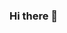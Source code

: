### Hi there 👋

<!--
**Ehsan-AMZ/Ehsan-AMZ** is a ✨ _special_ ✨ repository because its `README.md` (this file) appears on your GitHub profile.

<h1 align="center">Hi 👋, I'm Ehsan A. Mohammadzadeh</h1>
<h3 align="center">I am a Ph.D. Candidate at Rotterdam School of Management, Erasmus University with research interests in Transportation Systems, Retail Operations, Marketing Analytics and Data Science. Currently, I am working on a project on Demand Management in Last-Mile Delivery Operations under the supervision of dr. Niels Agatz, dr. Luuk Veelenturf, and dr. Robert Rooderkerk.</h3>

(img align="right" alt="Coding" width="400" src="[https://cdn.dribbble.com/users/116207...](https://www.youtube.com/redirect?event=video_description&redir_token=QUFFLUhqbHFhOEd4ZDVhek8tRkZtR2dPTnRhUFRMUHFtQXxBQ3Jtc0tuU1p4aU9RNUxjaU1MWnJjN0tPeVZua3RaOEpmYWJsTUp4NWJ2azlpN0VrQzNydndQaDRHNVpQZlc3MkhfNVZQTFNoMFRXNXRseURQTHF3ZzJTZXA4RTMzNWZtWG9haU1kdmI4cUVlLXVxd2g4UklmUQ&q=https%3A%2F%2Fcdn.dribbble.com%2Fusers%2F1162077%2Fscreenshots%2F3848914%2Fprogrammer.gif&v=G-EGDH50hGE)")

- 🔭 I’m currently working on [Demand Management in Last-Mile Service Delivery Operations](https://www.erim.eur.nl/people/ehsan-aghamohammadzadeh/)

- 📫 How to reach me **Aghamohammadzadeh@rsm.nl**

<h3 align="left">Connect with me:</h3>
<p align="left">
<a href="https://linkedin.com/in/https://www.linkedin.com/in/ehsan-a-mohammadzadeh/" target="blank"><img align="center" src="https://raw.githubusercontent.com/rahuldkjain/github-profile-readme-generator/master/src/images/icons/Social/linked-in-alt.svg" alt="https://www.linkedin.com/in/ehsan-a-mohammadzadeh/" height="30" width="40" /></a>
</p>

<h3 align="left">Languages and Tools:</h3>
<p align="left"> <a href="https://grafana.com" target="_blank" rel="noreferrer"> <img src="https://www.vectorlogo.zone/logos/grafana/grafana-icon.svg" alt="grafana" width="40" height="40"/> </a> <a href="https://www.adobe.com/in/products/illustrator.html" target="_blank" rel="noreferrer"> <img src="https://www.vectorlogo.zone/logos/adobe_illustrator/adobe_illustrator-icon.svg" alt="illustrator" width="40" height="40"/> </a> <a href="https://www.mathworks.com/" target="_blank" rel="noreferrer"> <img src="https://upload.wikimedia.org/wikipedia/commons/2/21/Matlab_Logo.png" alt="matlab" width="40" height="40"/> </a> <a href="https://www.microsoft.com/en-us/sql-server" target="_blank" rel="noreferrer"> <img src="https://www.svgrepo.com/show/303229/microsoft-sql-server-logo.svg" alt="mssql" width="40" height="40"/> </a> <a href="https://www.mysql.com/" target="_blank" rel="noreferrer"> <img src="https://raw.githubusercontent.com/devicons/devicon/master/icons/mysql/mysql-original-wordmark.svg" alt="mysql" width="40" height="40"/> </a> <a href="https://www.photoshop.com/en" target="_blank" rel="noreferrer"> <img src="https://raw.githubusercontent.com/devicons/devicon/master/icons/photoshop/photoshop-line.svg" alt="photoshop" width="40" height="40"/> </a> <a href="https://www.postgresql.org" target="_blank" rel="noreferrer"> <img src="https://raw.githubusercontent.com/devicons/devicon/master/icons/postgresql/postgresql-original-wordmark.svg" alt="postgresql" width="40" height="40"/> </a> <a href="https://www.python.org" target="_blank" rel="noreferrer"> <img src="https://raw.githubusercontent.com/devicons/devicon/master/icons/python/python-original.svg" alt="python" width="40" height="40"/> </a> </p>
